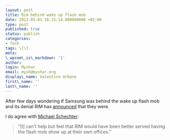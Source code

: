 ```yaml
---
layout: post
title: Rim behind wake up flash mob
date: 2012-05-01 16:15:14.000000000 +02:00
type: post
published: true
status: publish
categories:
- Tech
tags: \[\]
meta:
\_wpcom\_is\_markdown: '1'
author:
login: Myshar
email: mysh@myshar.org
display\_name: Valentino Urbano
first\_name: ''
last\_name: ''
---
```


After few days wondering if Samsung was behind the wake up flash mob and its denial RIM has [announced][0] that they were.

I do agree with [Michael Schechter][1]:

> "\[I\] can't help but feel that RIM would have been better served having the flash mob show up at their own offices."
> 



[0]: http://feedproxy.google.com/~r/52Tiger/~3/w9K5pDMgPz8/
[1]: https://twitter.com/mschechter/status/197295100148191232